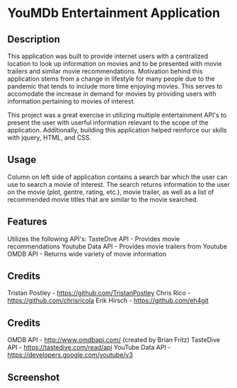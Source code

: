 # YouMDb Entertainment Application

## Description
This application was built to provide internet users with a centralized location to look up information on movies and to be presented with movie trailers and similar movie recommendations. Motivation behind this application stems from a change in lifestyle for many people due to the pandemic that tends to include more time enjoying movies. This serves to accomodate the increase in demand for movies by providing users with information pertaining to movies of interest. 

This project was a great exercise in utilizing multiple entertainment API's to present the user with userful information relevant to the scope of the application. Additionally, building this application helped reinforce our skills with jquery, HTML, and CSS. 

## Usage
Column on left side of application contains a search bar which the user can use to search a movie of interest. The search returns information to the user on the movie (plot, gentre, rating, etc.), movie trailer, as well as a list of recommended movie titles that are similar to the movie searched. 

## Features
Utilizes the following API's:
TasteDive API - Provides movie recommendations 
Youtube Data API - Provides movie trailers from Youtube
OMDB API - Returns wide variety of movie information

## Credits
Tristan Postley - https://github.com/TristanPostley
Chris Rico - https://github.com/chrisricola
Erik Hirsch - https://github.com/eh4git

## Credits
OMDB API - http://www.omdbapi.com/ (created by Brian Fritz)
TasteDive API - https://tastedive.com/read/api 
YouTube Data API - https://developers.google.com/youtube/v3

## Screenshot
